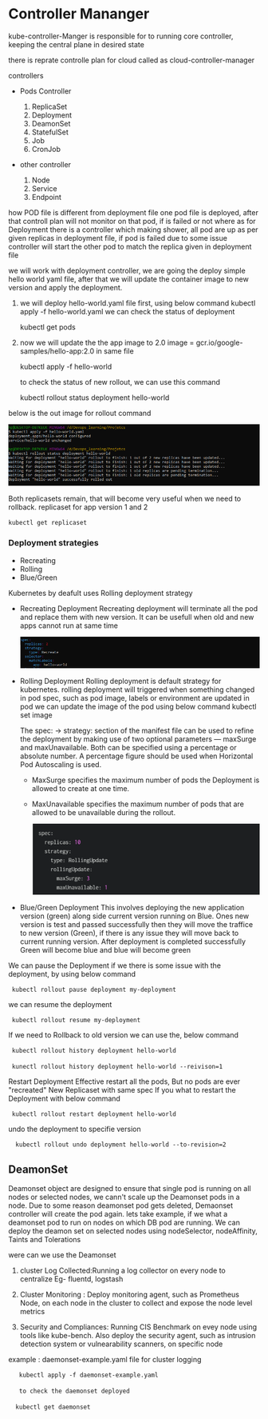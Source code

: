 # Controller Mananger 

kube-controller-Manger is responsible for to running core controller, keeping the central plane in desired state 

there is reprate controlle plan for cloud called as cloud-controller-manager 

controllers
 - Pods Controller 
   1. ReplicaSet
   2. Deployment 
   3. DeamonSet
   4. StatefulSet
   5. Job
   6. CronJob

- other controller
  1. Node
  2. Service
  3. Endpoint

how POD file is different from deployment file 
one pod file is deployed, after that controll plan will not monitor on that pod, if is failed or not 
where as for Deployment there is a controller which making shower, all pod are up as per given replicas in deployment file, if pod is failed due to some issue controller will start the other pod to match the replica given in deployment file 
  
we will work with deployment controller, we are going the deploy simple hello world yaml file, after that we will update the container image to new version and apply the deployment.

 1. we will deploy hello-world.yaml file first, using below command
    kubectl apply -f hello-world.yaml
    we can check the status of deployment 

      kubectl get pods 

 2. now we will update the the app image to 2.0 
    image = gcr.io/google-samples/hello-app:2.0 in same file 

      kubectl apply -f hello-world 

    to check the status of new rollout, we can use this command 

      kubectl rollout status deployment hello-world

   below is the out image for rollout command

   ![alt text](image.png)
    
  Both replicasets remain, that will become very useful when we need to rollback. replicaset for app version 1 and 2 

    kubectl get replicaset 

### Deployment strategies 
   - Recreating 
   - Rolling 
   - Blue/Green

   Kubernetes by deafult uses Rolling deployment strategy

   - Recreating Deployment 
     Recreating deployment will terminate all the pod and replace them with new version. It can be usefull when old and new apps cannot run at same time 

     ![alt text](image-1.png)

   - Rolling Deployment 
     Rolling deployment is default strategy for kubernetes.
     rolling deployment will triggered when something changed in pod spec, such as pod image, labels or environment are updated in pod 
     we can update the image of the pod using below command 
     kubectl set image 

     The spec: -> strategy: section of the manifest file can be used to refine the deployment by making use of two optional parameters — maxSurge and maxUnavailable. Both can be specified using a percentage or absolute number. A percentage figure should be used when Horizontal Pod Autoscaling is used.

      - MaxSurge specifies the maximum number of pods the Deployment is allowed to create at one time.
      - MaxUnavailable specifies the maximum number of pods that are allowed to be unavailable during the rollout.  
        
        ![alt text](image-2.png)

   - Blue/Green Deployment 
     This involves deploying the new application version (green) along side current version running on Blue. Ones new version is test and passed successfully then they will move the traffice to new version (Green), if there is any issue they will move back to current running version. After deployment is completed successfully Green will become blue and blue will become green 

  We can pause the Deployment if we there is some issue with the deployment, by using below command 

     kubectl rollout pause deployment my-deployment

  we can resume the deployment
 
     kubectl rollout resume my-deployment 

  If we need to Rollback to old version we can use the, below command 

     kubectl rollout history deployment hello-world

     kunectl rollout history deployment hello-world --reivison=1

  Restart Deployment 
  Effective restart all the pods, But no pods are ever "recreated"
  New Replicaset with same spec 
  If you what to restart the Deployment with below command 

     kubectl rollout restart deployment hello-world

  undo the deployment to specifie version 

      kubectl rollout undo deployment hello-world --to-revision=2

## DeamonSet 

  Deamonset object are designed to ensure that single pod is running on all nodes or selected nodes, we cann't scale up the Deamonset pods in a node. Due to some reason deamonset pod gets deleted, Demaonset controller will create the pod again. lets take example, if we what a deamonset pod to run on nodes on which DB pod are running. We can deploy the deamon set on selected nodes using nodeSelector, nodeAffinity, Taints and Tolerations 

  were can we use the Deamonset 
   1. cluster Log Collected:Running a log collector on every node to centralize  Eg- fluentd, logstash

   2. Cluster Monitoring : Deploy monitoring agent, such as Prometheus Node, on each node in the cluster to collect and expose the node level metrics 

   3. Security and Compliances: Running CIS Benchmark on evey node using tools like kube-bench. Also deploy the security agent, such as intrusion detection system or vulnearability scanners, on specific node 

  example : daemonset-example.yaml file for cluster logging 
       
       kubectl apply -f daemonset-example.yaml

       to check the daemonset deployed

      kubectl get daemonset